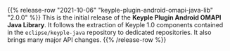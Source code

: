 {{% release-row "2021-10-06" "keyple-plugin-android-omapi-java-lib" "2.0.0" %}} 
This is the initial release of the **Keyple Plugin Android OMAPI Java Library**. It follows the extraction of Keyple 1.0 components contained in the `eclipse/keyple-java` repository to dedicated repositories. It also brings many major API changes.
{{% /release-row %}}
